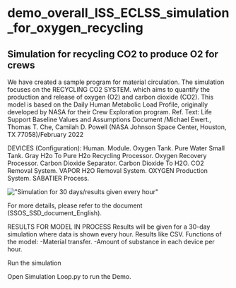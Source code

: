 # demo_overall_ISS_ECLSS_simulation_for_oxygen_recycling
## Simulation for recycling CO2 to produce O2 for crews
We have created a sample program for material circulation. The simulation focuses on the RECYCLING CO2 SYSTEM. which aims to quantify the production and release of oxygen (O2) and carbon dioxide (CO2). This model is based on the Daily Human Metabolic Load Profile, originally developed by NASA for their Crew Exploration program. Ref. Text: Life Support Baseline Values and Assumptions Document /Michael Ewert., Thomas T. Che, Camilah D. Powell (NASA Johnson Space Center, Houston, TX 77058)/February 2022

DEVICES (Configuration):
Human.
Module.
Oxygen Tank.
Pure Water Small Tank.
Gray H2o To Pure H2o Recycling Processor.
Oxygen Recovery Processor.
Carbon Dioxide Separator.
Carbon Dioxide To H2O.
CO2 Removal System.
VAPOR H2O Removal System.
OXYGEN Production System.
SABATIER Process.

!["Simulation for 30 days/results given every hour" ](https://github.com/space-station-os/demo_overall_ISS_ECLSS_simulation_for_oxygen_recycling/tree/main/Figures )

For more details, please refer to the document (SSOS_SSD_document_English).

RESULTS FOR MODEL IN PROCESS
Results will be given for a 30-day simulation where data is shown every hour. 
Results like CSV.
Functions of the model:
  -Material transfer.
  -Amount of substance in each device per hour.

 Run the simulation

Open Simulation Loop.py to run the Demo.